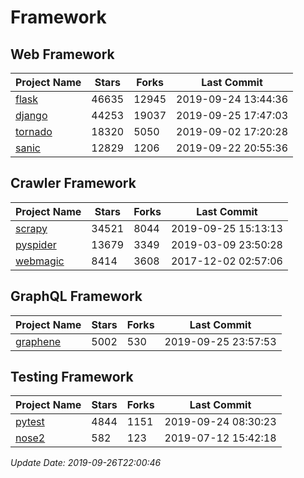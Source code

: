 # Framework

## Web Framework

| Project Name | Stars | Forks | Last Commit |
| ------------ | ----- | ----- | ----------- |
| [flask](https://github.com/pallets/flask) | 46635 | 12945 | 2019-09-24 13:44:36 |
| [django](https://github.com/django/django) | 44253 | 19037 | 2019-09-25 17:47:03 |
| [tornado](https://github.com/tornadoweb/tornado) | 18320 | 5050 | 2019-09-02 17:20:28 |
| [sanic](https://github.com/huge-success/sanic) | 12829 | 1206 | 2019-09-22 20:55:36 |

## Crawler Framework

| Project Name | Stars | Forks | Last Commit |
| ------------ | ----- | ----- | ----------- |
| [scrapy](https://github.com/scrapy/scrapy) | 34521 | 8044 | 2019-09-25 15:13:13 |
| [pyspider](https://github.com/binux/pyspider) | 13679 | 3349 | 2019-03-09 23:50:28 |
| [webmagic](https://github.com/code4craft/webmagic) | 8414 | 3608 | 2017-12-02 02:57:06 |

## GraphQL Framework

| Project Name | Stars | Forks | Last Commit |
| ------------ | ----- | ----- | ----------- |
| [graphene](https://github.com/graphql-python/graphene) | 5002 | 530 | 2019-09-25 23:57:53 |

## Testing Framework

| Project Name | Stars | Forks | Last Commit |
| ------------ | ----- | ----- | ----------- |
| [pytest](https://github.com/pytest-dev/pytest) | 4844 | 1151 | 2019-09-24 08:30:23 |
| [nose2](https://github.com/nose-devs/nose2) | 582 | 123 | 2019-07-12 15:42:18 |

*Update Date: 2019-09-26T22:00:46*